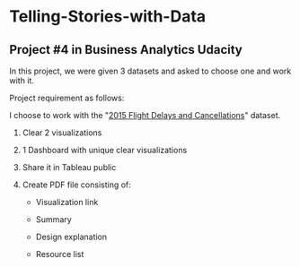 # Telling-Stories-with-Data
## Project #4 in Business Analytics Udacity

In this project, we were given 3 datasets and asked to choose one and work with it.

Project requirement as follows:

I choose to work with the "[2015 Flight Delays and Cancellations](
https://www.kaggle.com/usdot/flight-delays/data)" dataset.

1. Clear 2 visualizations

2. 1 Dashboard with unique clear visualizations 

3. Share it in Tableau public

4. Create PDF file consisting of:

    * Visualization link
    
    * Summary
    
    * Design explanation
    
    * Resource list

